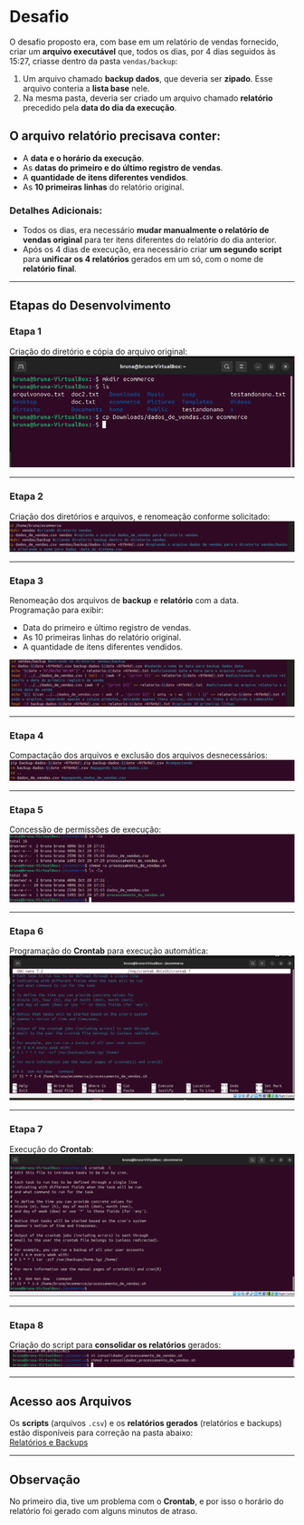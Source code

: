 # Desafio

O desafio proposto era, com base em um relatório de vendas fornecido, criar um **arquivo executável** que, todos os dias, por 4 dias seguidos às 15:27, criasse dentro da pasta `vendas/backup`:

1. Um arquivo chamado **backup dados**, que deveria ser **zipado**. Esse arquivo conteria a **lista base** nele.
2. Na mesma pasta, deveria ser criado um arquivo chamado **relatório** precedido pela **data do dia da execução**.

## O arquivo relatório precisava conter:
- A **data e o horário da execução**.
- As **datas do primeiro e do último registro de vendas**.
- A **quantidade de itens diferentes vendidos**.
- As **10 primeiras linhas** do relatório original.

### Detalhes Adicionais:
- Todos os dias, era necessário **mudar manualmente o relatório de vendas original** para ter itens diferentes do relatório do dia anterior.  
- Após os 4 dias de execução, era necessário criar **um segundo script** para **unificar os 4 relatórios** gerados em um só, com o nome de **relatório final**.

---

## Etapas do Desenvolvimento

### **Etapa 1**  
Criação do diretório e cópia do arquivo original:  
![Criação do Diretório](https://github.com/Brunacisotto/programadebolsas/blob/main/Sprint1/Evidencias/printsexecucao/01criacaodiretorio.png)

---

### **Etapa 2**  
Criação dos diretórios e arquivos, e renomeação conforme solicitado:  
![Criação e Renomeação](https://github.com/Brunacisotto/programadebolsas/blob/main/Sprint1/Evidencias/printsexecucao/scriptdetalhado/detalhescript.png)

---

### **Etapa 3**  
Renomeação dos arquivos de **backup** e **relatório** com a data.  
Programação para exibir:
- Data do primeiro e último registro de vendas.
- As 10 primeiras linhas do relatório original.
- A quantidade de itens diferentes vendidos.  

![Estruturando Relatório](https://github.com/Brunacisotto/programadebolsas/blob/main/Sprint1/Evidencias/printsexecucao/scriptdetalhado/estruturandorelatorio.png)

---

### **Etapa 4**  
Compactação dos arquivos e exclusão dos arquivos desnecessários:  
![Compactação e Limpeza](https://github.com/Brunacisotto/programadebolsas/blob/main/Sprint1/Evidencias/printsexecucao/scriptdetalhado/final.png)

---

### **Etapa 5**  
Concessão de permissões de execução:  
![Permissões](https://github.com/Brunacisotto/programadebolsas/blob/main/Sprint1/Evidencias/printsexecucao/03permissoes.png)

---

### **Etapa 6**  
Programação do **Crontab** para execução automática:  
![Crontab Programado](https://github.com/Brunacisotto/programadebolsas/blob/main/Sprint1/Evidencias/printsexecucao/04crontab.png)

---

### **Etapa 7**  
Execução do **Crontab**:  
![Execução do Crontab](https://github.com/Brunacisotto/programadebolsas/blob/main/Sprint1/Evidencias/printsexecucao/05execucaocrontab.png)

---

### **Etapa 8**  
Criação do script para **consolidar os relatórios** gerados:  
![Script Consolidador](https://github.com/Brunacisotto/programadebolsas/blob/main/Sprint1/Evidencias/printsexecucao/06scriptconsolidador.png)

---

## Acesso aos Arquivos

Os **scripts** (arquivos `.csv`) e os **relatórios gerados** (relatórios e backups) estão disponíveis para correção na pasta abaixo:  
[Relatórios e Backups](https://github.com/Brunacisotto/programadebolsas/tree/main/Sprint1/Desafio/ecommerce)

---

## Observação
No primeiro dia, tive um problema com o **Crontab**, e por isso o horário do relatório foi gerado com alguns minutos de atraso.




